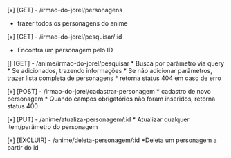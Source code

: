 [x] [GET] - /irmao-do-jorel/personagens
   * trazer todos os personagens do anime


[x] [GET] - /irmao-do-jorel/pesquisar/:id
   * Encontra um personagem pelo ID

[] [GET] - /anime/irmao-do-jorel/pesquisar
    * Busca por parâmetro via query
    * Se adicionados, trazendo informações
    * Se não adicionar parâmetros, trazer lista completa de personagens
    * retorna status 404 em caso de erro

[x] [POST] - /irmao-do-jorel/cadastrar-personagem
    * cadastro de novo personagem
    * Quando campos obrigatórios não foram inseridos, retorna status 400

[x] [PUT] - /anime/atualiza-personagem/:id
    * Atualizar qualquer item/parâmetro do personagem

[x] [EXCLUIR] - /anime/deleta-personagem/:id
    *Deleta um personagem a partir do id